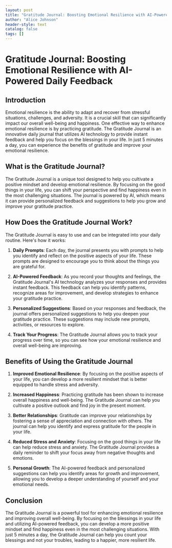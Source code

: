```yaml
---
layout: post
title: "Gratitude Journal: Boosting Emotional Resilience with AI-Powered Daily Feedback"
author: "Alice Johnson"
header-style: text
catalog: false
tags: []
---
```


# Gratitude Journal: Boosting Emotional Resilience with AI-Powered Daily Feedback

## Introduction

Emotional resilience is the ability to adapt and recover from stressful situations, challenges, and adversity. It is a crucial skill that can significantly impact our overall well-being and happiness. One effective way to enhance emotional resilience is by practicing gratitude. The Gratitude Journal is an innovative daily journal that utilizes AI technology to provide instant feedback and help you focus on the blessings in your life. In just 5 minutes a day, you can experience the benefits of gratitude and improve your emotional resilience.

## What is the Gratitude Journal?

The Gratitude Journal is a unique tool designed to help you cultivate a positive mindset and develop emotional resilience. By focusing on the good things in your life, you can shift your perspective and find happiness even in the most challenging situations. The journal is powered by AI, which means it can provide personalized feedback and suggestions to help you grow and improve your gratitude practice.

## How Does the Gratitude Journal Work?

The Gratitude Journal is easy to use and can be integrated into your daily routine. Here's how it works:

1. **Daily Prompts**: Each day, the journal presents you with prompts to help you identify and reflect on the positive aspects of your life. These prompts are designed to encourage you to think about the things you are grateful for.

2. **AI-Powered Feedback**: As you record your thoughts and feelings, the Gratitude Journal's AI technology analyzes your responses and provides instant feedback. This feedback can help you identify patterns, recognize areas for improvement, and develop strategies to enhance your gratitude practice.

3. **Personalized Suggestions**: Based on your responses and feedback, the journal offers personalized suggestions to help you deepen your gratitude practice. These suggestions may include new prompts, activities, or resources to explore.

4. **Track Your Progress**: The Gratitude Journal allows you to track your progress over time, so you can see how your emotional resilience and overall well-being are improving.

## Benefits of Using the Gratitude Journal

1. **Improved Emotional Resilience**: By focusing on the positive aspects of your life, you can develop a more resilient mindset that is better equipped to handle stress and adversity.

2. **Increased Happiness**: Practicing gratitude has been shown to increase overall happiness and well-being. The Gratitude Journal can help you cultivate a positive outlook and find joy in the present moment.

3. **Better Relationships**: Gratitude can improve your relationships by fostering a sense of appreciation and connection with others. The journal can help you identify and express gratitude for the people in your life.

4. **Reduced Stress and Anxiety**: Focusing on the good things in your life can help reduce stress and anxiety. The Gratitude Journal provides a daily reminder to shift your focus away from negative thoughts and emotions.

5. **Personal Growth**: The AI-powered feedback and personalized suggestions can help you identify areas for growth and improvement, allowing you to develop a deeper understanding of yourself and your emotional needs.

## Conclusion

The Gratitude Journal is a powerful tool for enhancing emotional resilience and improving overall well-being. By focusing on the blessings in your life and utilizing AI-powered feedback, you can develop a more positive mindset and find happiness even in the most challenging situations. With just 5 minutes a day, the Gratitude Journal can help you count your blessings and not your troubles, leading to a happier, more resilient life.